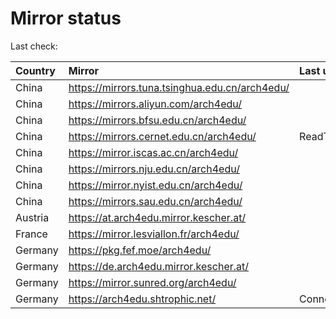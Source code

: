 <script src="./time.js"></script>
# Mirror status
Last check: <script type="text/javascript">localize(1755610471.826563);</script>

|Country|Mirror|Last update|
|:------|:-----|:----------|
|China|https://mirrors.tuna.tsinghua.edu.cn/arch4edu/|<script type="text/javascript">localize(1755585963);</script>|
|China|https://mirrors.aliyun.com/arch4edu/|<script type="text/javascript">localize(1755585963);</script>|
|China|https://mirrors.bfsu.edu.cn/arch4edu/|<script type="text/javascript">localize(1755542852);</script>|
|China|https://mirrors.cernet.edu.cn/arch4edu/|ReadTimeout|
|China|https://mirror.iscas.ac.cn/arch4edu/|<script type="text/javascript">localize(1755585963);</script>|
|China|https://mirrors.nju.edu.cn/arch4edu/|<script type="text/javascript">localize(1755542852);</script>|
|China|https://mirror.nyist.edu.cn/arch4edu/|<script type="text/javascript">localize(1755542852);</script>|
|China|https://mirrors.sau.edu.cn/arch4edu/|<script type="text/javascript">localize(1755369726);</script>|
|Austria|https://at.arch4edu.mirror.kescher.at/|<script type="text/javascript">localize(1755585963);</script>|
|France|https://mirror.lesviallon.fr/arch4edu/|<script type="text/javascript">localize(1755585963);</script>|
|Germany|https://pkg.fef.moe/arch4edu/|<script type="text/javascript">localize(1755585963);</script>|
|Germany|https://de.arch4edu.mirror.kescher.at/|<script type="text/javascript">localize(1755585963);</script>|
|Germany|https://mirror.sunred.org/arch4edu/|<script type="text/javascript">localize(1755585963);</script>|
|Germany|https://arch4edu.shtrophic.net/|ConnectionError|

<script src="./tablefilter/tablefilter.js"></script>
<script src="./table.js"></script>